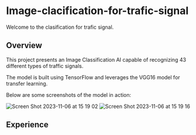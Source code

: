 
<!DOCTYPE html>
<html lang="en">
<head>
    <meta charset="UTF-8">
    <meta http-equiv="X-UA-Compatible" content="IE=edge">
    <meta name="viewport" content="width=device-width, initial-scale=1.0">

</head>
<body>

<h1>Image-clacification-for-trafic-signal</h1>

<p>Welcome to the clasification for trafic signal.</p>

<h2>Overview</h2>
<p>This project presents an Image Classification AI capable of recognizing 43 different types of traffic signals. </p>
<p>The model is built using TensorFlow and leverages the VGG16 model for transfer learning.</p>

<p>Below are some screenshots of the model in action:</p>
<img alt="Screen Shot 2023-11-06 at 15 19 02" src="https://github.com/Tommy1125/Youtuber-API/assets/103258148/512d49e4-0113-4d93-871c-7c1229987dd4">

<img alt="Screen Shot 2023-11-06 at 15 19 16" src="https://github.com/Tommy1125/Youtuber-API/assets/103258148/138c49b5-f0ba-4920-9251-961ac722330d">

<h2>Experience</h2>
<p></p>
<p></p>
<p></p>
